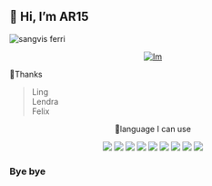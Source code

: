 ## 👋 Hi, I’m AR15

![sangvis ferri](https://i.ibb.co/NxzwZf5/Sangvis.jpg)



<p align="center">
<a href="https://github.com/Rlxfly"><img title="Im" src="https://img.shields.io/badge/Hello-World-lightblue?style=for-the-badge&logo=ubuntu"></a>
</p>

 👥Thanks 
> Ling<br>
> Lendra<br>
> Felix



<p align="center">
 📔language I can use
</p>


<p align="center">
  <img src="https://img.shields.io/badge/-JavaScript-black?style=flat-square&logo=javascript" />
  <img src="https://img.shields.io/badge/-Python-black?style=flat-square&logo=python" />
    <img src="https://img.shields.io/badge/-HTML-black?style=flat-square&logo=html5&logoColor=e34f26" />
  <img src="https://img.shields.io/badge/-CSS-black?style=flat-square&logo=css3&logoColor=1572b6" />
<img src="https://img.shields.io/badge/-Go-black?style=flat-square&logo=go" />
<img src="https://img.shields.io/badge/-PHP-black?style=flat-square&logo=php" />
<img src="https://img.shields.io/badge/-Typescript-black?style=flat-square&logo=Typescript" />
<img src="https://img.shields.io/badge/-RUBY-black?style=flat-square&logo=ruby" />
<img src="https://img.shields.io/badge/-SCALA-black?style=flat-square&logo=scala" />

</p>


<!---
M14A6/M14A6 is a ✨ special ✨ repository because its `README.md` (this file) appears on your GitHub profile.
You can click the Preview link to take a look at your changes.
--->

### Bye bye


